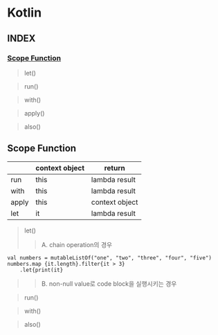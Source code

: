 # Kotlin
## INDEX
### [Scope Function](#scope-function)
> let()

> run()

> with()

> apply()

> also()


## Scope Function
||context object|return|
|---|---|---|
|run|this|lambda result|
|with|this|lambda result|
|apply|this|context object|
|let|it|lambda result|
> let()
>> A. chain operation의 경우
```
val numbers = mutableListOf("one", "two", "three", "four", "five")
numbers.map {it.length}.filter{it > 3}
    .let{print(it}
```


>> B. non-null value로 code block을 실행시키는 경우

> run()

> with()

> also()
